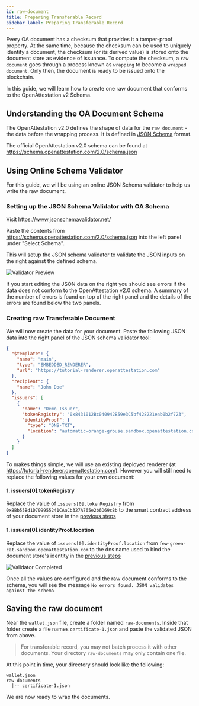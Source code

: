 ```yaml
---
id: raw-document
title: Preparing Transferable Record
sidebar_label: Preparing Transferable Record
---
```


Every OA document has a checksum that provides it a tamper-proof property. At the same time, because the checksum can be used to uniquely identify a document, the checksum (or its derived value) is stored onto the document store as evidence of issuance. To compute the checksum, a `raw document` goes through a process known as `wrapping` to become a `wrapped document`. Only then, the document is ready to be issued onto the blockchain.

In this guide, we will learn how to create one raw document that conforms to the OpenAttestation v2 Schema.

## Understanding the OA Document Schema

The OpenAttestation v2.0 defines the shape of data for the `raw document` - the data before the wrapping process. It is defined in [JSON Schema](https://json-schema.org/) format.

The official OpenAttestation v2.0 schema can be found at https://schema.openattestation.com/2.0/schema.json

## Using Online Schema Validator

For this guide, we will be using an online JSON Schema validator to help us write the raw document.

### Setting up the JSON Schema Validator with OA Schema

Visit https://www.jsonschemavalidator.net/

Paste the contents from https://schema.openattestation.com/2.0/schema.json into the left panel under "Select Schema".

This will setup the JSON schema validator to validate the JSON inputs on the right against the defined schema.

![Validator Preview](/docs/tutorial/verifiable-documents/ethereum/document-data/validator-preview.png)

If you start editing the JSON data on the right you should see errors if the data does not conform to the OpenAttestation v2.0 schema. A summary of the number of errors is found on top of the right panel and the details of the errors are found below the two panels.

### Creating raw Transferable Document

We will now create the data for your document. Paste the following JSON data into the right panel of the JSON schema validator tool:

```json
{
  "$template": {
    "name": "main",
    "type": "EMBEDDED_RENDERER",
    "url": "https://tutorial-renderer.openattestation.com"
  },
  "recipient": {
    "name": "John Doe"
  },
  "issuers": [
    {
      "name": "Demo Issuer",
      "tokenRegistry": "0x8431012Bc040942B59e3C5bf428221eab0b2f723",
      "identityProof": {
        "type": "DNS-TXT",
        "location": "automatic-orange-grouse.sandbox.openattestation.com"
      }
    }
  ]
}
```

To makes things simple, we will use an existing deployed renderer (at https://tutorial-renderer.openattestation.com). However you will still need to replace the following values for your own document:

#### 1. issuers[0].tokenRegistry

Replace the value of `issuers[0].tokenRegistry` from `0xBBb55Bd1D709955241CAaCb327A765e2b6D69c8b` to the smart contract address of your document store in the [previous steps](/docs/tutorial/verifiable-documents/ethereum/document-store)

#### 1. issuers[0].identityProof.location

Replace the value of `issuers[0].identityProof.location` from `few-green-cat.sandbox.openattestation.com` to the dns name used to bind the document store's identity in the [previous steps](/docs/tutorial/verifiable-documents/ethereum/dns-proof)

![Validator Completed](/docs/tutorial/verifiable-documents/ethereum/document-data/validator-completed.png)

Once all the values are configured and the raw document conforms to the schema, you will see the message `No errors found. JSON validates against the schema`

## Saving the raw document

Near the `wallet.json` file, create a folder named `raw-documents`. Inside that folder create a file names `certificate-1.json` and paste the validated JSON from above.

> For transferable record, you may not batch process it with other documents. Your directory `raw-documents` may only contain one file.

At this point in time, your directory should look like the following:

```text
wallet.json
raw-documents
  |-- certificate-1.json
```

We are now ready to wrap the documents.
